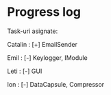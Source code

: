 # Progress log

Task-uri asignate:

Catalin : 
[+] EmailSender


Emil :
[-] Keylogger, IModule


Leti :
[-] GUI


Ion : 
[-] DataCapsule, Compressor
